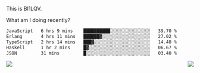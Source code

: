 This is BI1LQV.

What am I doing recently?

<!--START_SECTION:waka-->

```txt
JavaScript   6 hrs 9 mins    ██████████░░░░░░░░░░░░░░░   39.70 %
Erlang       4 hrs 11 mins   ██████▓░░░░░░░░░░░░░░░░░░   27.02 %
TypeScript   2 hrs 14 mins   ███▓░░░░░░░░░░░░░░░░░░░░░   14.48 %
Haskell      1 hr 2 mins     █▓░░░░░░░░░░░░░░░░░░░░░░░   06.67 %
JSON         31 mins         █░░░░░░░░░░░░░░░░░░░░░░░░   03.40 %
```

<!--END_SECTION:waka-->
<img align="right" src="https://github-readme-stats.vercel.app/api?username=bi1lqv&show_icons=true&count_private=true">

<img src="https://metrics.lecoq.io/bi1lqv?template=classic&base.activity=0&base.community=0&base.repositories=0&base.metadata=0&isocalendar=1&base=header%2C%20activity%2C%20community%2C%20repositories%2C%20metadata&base.indepth=false&base.hireable=false&isocalendar=false&isocalendar.duration=full-year&config.timezone=Asia%2FShanghai">
